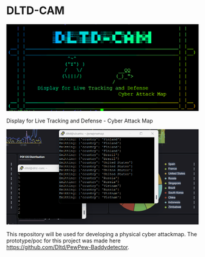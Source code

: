 # DLTD-CAM
![DLTD-CAM](img/DLTD-CAM.png)

Display for Live Tracking and Defense - Cyber Attack Map

![Initial PoC](img/PoCv4.gif)

This repository will be used for developing a physical cyber attackmap.
The prototype/poc for this project was made here <https://github.com/Dltd/PewPew-Baddydetector>.
